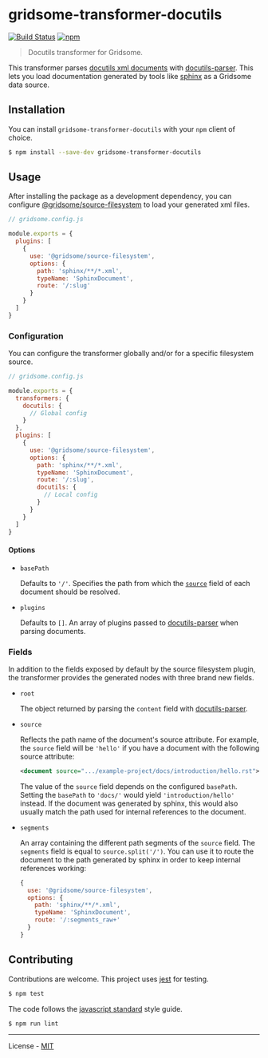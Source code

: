 # gridsome-transformer-docutils

[![Build Status](https://travis-ci.com/vberlier/gridsome-transformer-docutils.svg?branch=master)](https://travis-ci.com/vberlier/gridsome-transformer-docutils)
[![npm](https://img.shields.io/npm/v/gridsome-transformer-docutils.svg)](https://www.npmjs.com/package/gridsome-transformer-docutils)

> Docutils transformer for Gridsome.

This transformer parses [docutils xml documents](http://docutils.sourceforge.net/docs/ref/doctree.html) with [docutils-parser](https://github.com/vberlier/docutils-parser). This lets you load documentation generated by tools like [sphinx](http://www.sphinx-doc.org) as a Gridsome data source.

## Installation

You can install `gridsome-transformer-docutils` with your `npm` client of choice.

```bash
$ npm install --save-dev gridsome-transformer-docutils
```

## Usage

After installing the package as a development dependency, you can configure [@gridsome/source-filesystem](https://github.com/gridsome/gridsome/tree/master/packages/source-filesystem) to load your generated xml files.

```js
// gridsome.config.js

module.exports = {
  plugins: [
    {
      use: '@gridsome/source-filesystem',
      options: {
        path: 'sphinx/**/*.xml',
        typeName: 'SphinxDocument',
        route: '/:slug'
      }
    }
  ]
}
```

### Configuration

You can configure the transformer globally and/or for a specific filesystem source.

```js
// gridsome.config.js

module.exports = {
  transformers: {
    docutils: {
      // Global config
    }
  },
  plugins: [
    {
      use: '@gridsome/source-filesystem',
      options: {
        path: 'sphinx/**/*.xml',
        typeName: 'SphinxDocument',
        route: '/:slug',
        docutils: {
          // Local config
        }
      }
    }
  ]
}
```

#### Options

- `basePath`

  Defaults to `'/'`. Specifies the path from which the [`source`](#fields) field of each document should be resolved.

- `plugins`

  Defaults to `[]`. An array of plugins passed to [docutils-parser](https://github.com/vberlier/docutils-parser) when parsing documents.

### Fields

In addition to the fields exposed by default by the source filesystem plugin, the transformer provides the generated nodes with three brand new fields.

- `root`

  The object returned by parsing the `content` field with [docutils-parser](https://github.com/vberlier/docutils-parser).

- `source`

  Reflects the path name of the document's source attribute. For example, the `source` field will be `'hello'` if you have a document with the following source attribute:

  ```xml
  <document source=".../example-project/docs/introduction/hello.rst">
  ```

  The value of the `source` field depends on the configured `basePath`. Setting the `basePath` to `'docs/'` would yield `'introduction/hello'` instead. If the document was generated by sphinx, this would also usually match the path used for internal references to the document.

- `segments`

  An array containing the different path segments of the `source` field. The `segments` field is equal to `source.split('/')`. You can use it to route the document to the path generated by sphinx in order to keep internal references working:

  ```js
  {
    use: '@gridsome/source-filesystem',
    options: {
      path: 'sphinx/**/*.xml',
      typeName: 'SphinxDocument',
      route: '/:segments_raw+'
    }
  }
  ```

## Contributing

Contributions are welcome. This project uses [jest](https://jestjs.io/) for testing.

```bash
$ npm test
```

The code follows the [javascript standard](https://standardjs.com/) style guide.

```bash
$ npm run lint
```

---

License - [MIT](https://github.com/vberlier/gridsome-transformer-docutils/blob/master/LICENSE)
